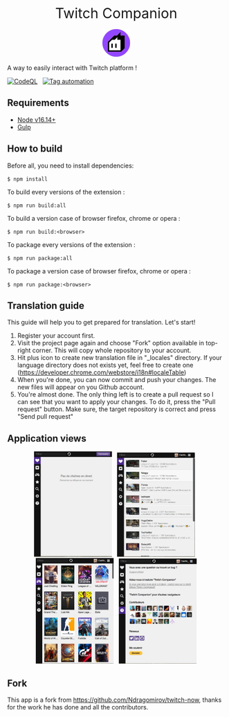 <p align="center">
    <font size="+3">Twitch Companion</font>
    <br><br>
    <img src="common/icons/64.png" />
</p>


A way to easily interact with Twitch platform !

[![CodeQL](https://github.com/LPauzies/twitch-companion/actions/workflows/codeql.yml/badge.svg?branch=master)](https://github.com/LPauzies/twitch-companion/actions/workflows/codeql.yml) &nbsp; [![Tag automation](https://github.com/LPauzies/twitch-companion/actions/workflows/tags.yml/badge.svg?branch=master)](https://github.com/LPauzies/twitch-companion/actions/workflows/tags.yml)

## Requirements

* [Node v16.14+](https://nodejs.org/en/)
* [Gulp](https://gulpjs.com/docs/en/getting-started/quick-start/)

## How to build

Before all, you need to install dependencies:
```
$ npm install
```

To build every versions of the extension :
```
$ npm run build:all
```

To build a version case of browser firefox, chrome or opera :
```
$ npm run build:<browser>
```

To package every versions of the extension :
```
$ npm run package:all
```

To package a version case of browser firefox, chrome or opera :
```
$ npm run package:<browser>
```

## Translation guide

This guide will help you to get prepared for translation. Let's start!

1.  Register your account first. 
2.  Visit the project page again and choose "Fork" option available in top-right corner. This will copy whole repository to your account.
3.  Hit plus icon to create new translation file in "_locales" directory. If your language directory does not exists yet, feel free to create one (https://developer.chrome.com/webstore/i18n#localeTable)
4.  When you're done, you can now commit and push your changes. The new files will appear on you Github account.
5.  You're almost done. The only thing left is to create a pull request so I can see that you want to apply your changes. To do it, press the "Pull request" button. Make sure, the target repository is correct and press "Send pull request"

## Application views

<p align="center">
    <img width="180" src="screenshots/1.JPG" />
    &nbsp;
    <img width="180" src="screenshots/2.JPG" />
    &nbsp;
    <img width="180" src="screenshots/3.JPG" />
    &nbsp;
    <img width="180" src="screenshots/4.JPG" />
</p>

## Fork

This app is a fork from <https://github.com/Ndragomirov/twitch-now>, thanks for the work he has done and all the contributors.